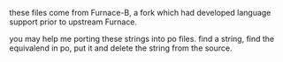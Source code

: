 these files come from Furnace-B, a fork which had developed language support prior to upstream Furnace.

you may help me porting these strings into po files. find a string, find the equivalend in po, put it and delete the string from the source.
